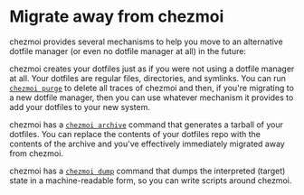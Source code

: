 # Migrate away from chezmoi

chezmoi provides several mechanisms to help you move to an alternative dotfile
manager (or even no dotfile manager at all) in the future:

chezmoi creates your dotfiles just as if you were not using a dotfile manager
at all. Your dotfiles are regular files, directories, and symlinks. You can run
[`chezmoi purge`](/reference/commands/purge/) to delete all traces of chezmoi
and then, if you're migrating to a new dotfile manager, then you can use
whatever mechanism it provides to add your dotfiles to your new system.

chezmoi has a [`chezmoi archive`](/reference/commands/archive/) command that
generates a tarball of your dotfiles. You can replace the contents of your
dotfiles repo with the contents of the archive and you've effectively
immediately migrated away from chezmoi.

chezmoi has a [`chezmoi dump`](/reference/commands/dump/) command that dumps
the interpreted (target) state in a machine-readable form, so you can write
scripts around chezmoi.
